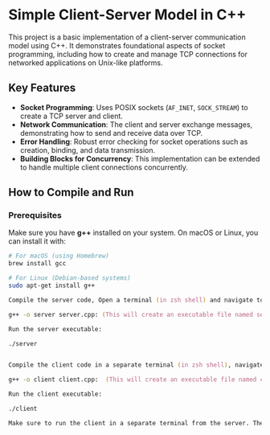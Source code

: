 # Simple Client-Server Model in C++

This project is a basic implementation of a client-server communication model using C++. It demonstrates foundational aspects of socket programming, including how to create and manage TCP connections for networked applications on Unix-like platforms.

## Key Features

- **Socket Programming**: Uses POSIX sockets (`AF_INET`, `SOCK_STREAM`) to create a TCP server and client.
- **Network Communication**: The client and server exchange messages, demonstrating how to send and receive data over TCP.
- **Error Handling**: Robust error checking for socket operations such as creation, binding, and data transmission.
- **Building Blocks for Concurrency**: This implementation can be extended to handle multiple client connections concurrently.

## How to Compile and Run

### Prerequisites

Make sure you have **g++** installed on your system. On macOS or Linux, you can install it with:

```zsh
# For macOS (using Homebrew)
brew install gcc

# For Linux (Debian-based systems)
sudo apt-get install g++

Compile the server code, Open a terminal (in zsh shell) and navigate to the directory where server.cpp is located. Use the following command to compile the server code:

g++ -o server server.cpp: (This will create an executable file named server.)

Run the server executable:

./server


Compile the client code in a separate terminal (in zsh shell), navigate to the directory where client.cpp is located. Use the following command to compile the client code:

g++ -o client client.cpp:  (This will create an executable file named client.)

Run the client executable:

./client

Make sure to run the client in a separate terminal from the server. The client will connect to the server and allow you to send messages to it. The server will receive the messages and respond back to the client. To disconnect from the server, type "quit()" as a message. The client will then close the connection and exit.


```
